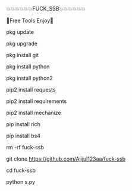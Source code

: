 💥💥💥💥💥💥FUCK_SSB💥💥💥💥💥💥


💁Free Tools Enjoy🤙

 pkg update

 pkg upgrade 

 pkg install git

 pkg install python

 pkg  install python2

 pip2 install requests

 pip2 install requirements

 pip2 install mechanize

 pip install rich

 pip install bs4

rm -rf fuck-ssb

git clone https://github.com/Ajijul123aa/fuck-ssb

cd fuck-ssb

python s.py
